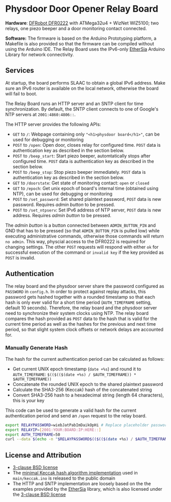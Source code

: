 # Physdoor Door Opener Relay Board
**Hardware**: [DFRobot DFR0222](https://www.dfrobot.com/wiki/index.php/X-Board_Relay(SKU:DFR0222)) with ATMega32u4 + WizNet WIZ5100; two relays, one piezo beeper and a door monitoring contact connected.

**Software:** The firmware is based on the Arduino Prototyping platform, a Makefile is also provided so that the firmware can be compiled without using the Arduino IDE. The Relay Board uses the IPv6-only [EtherSia](https://github.com/njh/EtherSia) Arduino Library for network connectivity.

## Services
At startup, the board performs SLAAC to obtain a global IPv6 address. Make sure an IPv6 router is available on the local network, otherwise the board will fail to boot.

The Relay Board runs an HTTP server and an SNTP client for time synchronization. By default, the SNTP client connects to one of Google's NTP servers at `2001:4860:4806::`.

The HTTP server provides the following APIs:
* `GET` to `/`: Webpage containing only `"<h1>physdoor board</h1>"`, can be used for debugging or monitoring
* `POST` to `/open`: Open door, closes relay for configured time. `POST` data is authentication key as described in the section below.
* `POST` to `/beep_start`: Start piezo beeper, automtatically stops after configured time. `POST` data is authentication key as described in the section below.
* `POST` to `/beep_stop`: Stop piezo beeper immediately. `POST` data is authentication key as described in the section below.
* `GET` to `/doorstate`: Get state of monitoring contact: `open` or `closed`
* `GET` to `/epoch`: Get unix epoch of board's internal time (obtained using NTP), can be used for debugging or monitoring
* `POST` to `/set_password`: Set shared plaintext password, `POST` data is new password. Requires *admin button* to be pressed.
* `POST` to `/set_ntpserv`: Set IPv6 address of NTP server, `POST` data is new address. Requires *admin button* to be pressed.

The *admin button* is a button connected between `ADMIN_BUTTON_PIN` and GND that has to be pressed (so that `ADMIN_BUTTON_PIN` is pulled low) while executing administrative commands, otherwise those commands will return `no admin`. This way, physcial access to the DFR0222 is required for changing settings.
The other `POST` requests will respond with either `ok` for successful execution of the command or `invalid key` if the key provided as `POST` is invalid.

## Authentication
The relay board and the physdoor server share the password configured as `PASSWORD` in `config.h`. In order to protect against replay attacks, this password gets hashed together with a rounded timestamp so that each hash is only ever valid for a short time period (`AUTH_TIMEFRAME` setting, default 10 seconds). Therefore, the relay board and the physdoor server need to synchronize their system clocks using NTP. The relay board compares the hash provided as `POST` data to the hash that is valid for the current time period as well as the hashes for the previous and next time period, so that slight system clock offsets or network delays are accounted for.

### Manually Generate Hash
The hash for the current authentication period can be calculated as follows:
* Get current UNIX epoch timestamp (`date +%s`) and round it to `AUTH_TIMEFRAME`: `$(($(($(date +%s) / $AUTH_TIMEFRAME)) * $AUTH_TIMEFRAME))`
* Concatenate the rounded UNIX epoch to the shared plaintext password
* Calculate the SHA3-256 (Keccak) hash of the concatenated string
* Convert SHA3-256 hash to a hexadecimal string (length 64 characters), this is your key

This code can be used to generate a valid hash for the current authentication period and send an `/open` request to the relay board.
```bash
export RELAYPASSWORD=wiebJatPabImDaikOpHi # Replace placeholder password with your own
export RELAYIP=[2001:YOUR:BOARD:IP:HERE::]
export AUTH_TIMEFRAME=50
curl --data $(echo -n "$RELAYPASSWORD$(($(($(date +%s) / $AUTH_TIMEFRAME)) * $AUTH_TIMEFRAME))" | rhash --sha3-256 -p %x{sha3-256} -) http://$RELAYIP/open
```

## License and Attribution
* [3-clause BSD license](https://opensource.org/licenses/BSD-3-Clause)
* The [minimal Keccak hash algorithm implementation](https://github.com/gvanas/KeccakCodePackage/blob/master/Standalone/CompactFIPS202/Keccak-more-compact.c) used in `main/keccak.ino` is released to the public domain
* The HTTP and SNTP implementation are loosely based on the the examples provided by the [EtherSia](https://github.com/njh/ethersia) library, which is also licensed under the [3-clause BSD license](https://opensource.org/licenses/BSD-3-Clause)
